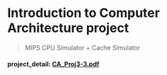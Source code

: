 # Introduction to Computer Architecture project

> MIPS CPU Simulator + Cache Simulator 
#### project_detail: [CA_Proj3-3.pdf](https://github.com/pjw971022/CA_project/files/8898686/CA_Proj3-3.pdf)
